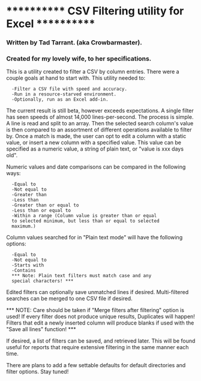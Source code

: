 # ********** CSV Filtering utility for Excel **********

### Written by Tad Tarrant. (aka Crowbarmaster).

### Created for my lovely wife, to her specifications.

This is a utility created to filter a CSV by column
entries. There were a couple goals at hand to start
with. This utility needed to:
```
  -Filter a CSV file with speed and accuracy.
  -Run in a resource-starved environment.
  -Optionally, run as an Excel add-in. 
```
The current result is still beta, however exceeds
expectations. A single filter has seen speeds of 
almost 14,000 lines-per-second. The process is simple.
A line is read and split to an array. Then the selected
search column's value is then compared to an assortment 
of different operations available to filter by. Once a
match is made, the user can opt to edit a column with a
static value, or insert a new column with a specified 
value. This value can be specified as a numeric value,
a string of plain text, or "value is xxx days old". 

Numeric values and date comparisons can be compared in
the following ways:
```
  -Equal to  
  -Not equal to 
  -Greater than 
  -Less than 
  -Greater than or equal to
  -Less than or equal to
  -Within a range (Column value is greater than or equal
  to selected minimum, but less than or equal to selected
  maximum.)
```
Column values searched for in "Plain text mode" will have
the following options:
```
  -Equal to
  -Not equal to
  -Starts with
  -Contains
  *** Note: Plain text filters must match case and any 
  special characters! ***
```
Edited filters can optionally save unmatched
lines if desired. Multi-filtered searches can be merged
to one CSV file if desired. 

*** NOTE: Care should be taken if "Merge filters after
filtering" option is used! If every filter does not 
produce unique results, Duplicates will happen! 
Filters that edit a newly inserted column will produce 
blanks if used with the "Save all lines" function! ***

If desired, a list of filters can be saved, and retrieved
later. This will be found useful for reports that require
extensive filtering in the same manner each time.

There are plans to add a few settable defaults for default
directories and filter options. Stay tuned!
